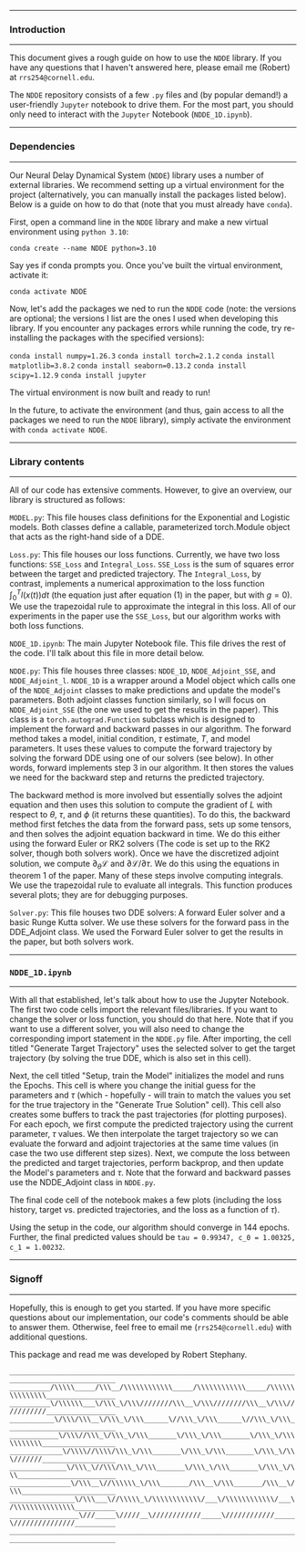 ---------------------------------------------------------------------------------------------------
### Introduction
---------------------------------------------------------------------------------------------------

This document gives a rough guide on how to use the `NDDE` library. If you have any questions 
that I haven't answered here, please email me (Robert) at `rrs254@cornell.edu`. 

The `NDDE` repository consists of a few `.py` files and (by popular demand!) a user-friendly 
`Jupyter` notebook to drive them. For the most part, you should only need to interact with the 
`Jupyter` Notebook (`NDDE_1D.ipynb`). 



---------------------------------------------------------------------------------------------------
### Dependencies 
---------------------------------------------------------------------------------------------------

Our Neural Delay Dynamical System (`NDDE`) library uses a number of external libraries. We 
recommend setting up a virtual environment for the project (alternatively, you can manually install
the packages listed below). Below is a guide on how to do that (note that you must already have
`conda`).

First, open a command line in the `NDDE` library and make a new virtual environment using 
`python 3.10`:

`conda create --name NDDE python=3.10`

Say yes if conda prompts you. Once you've built the virtual environment, activate it:

`conda activate NDDE`

Now, let's add the packages we ned to run the `NDDE` code (note: the versions are optional; the 
versions I list are the ones I used when developing this library. If you encounter any packages 
errors while running the code, try re-installing the packages with the specified versions):

`conda install numpy=1.26.3`
`conda install torch=2.1.2`
`conda install matplotlib=3.8.2`
`conda install seaborn=0.13.2`
`conda install scipy=1.12.9`
`conda install jupyter`

The virtual environment is now built and ready to run! 

In the future, to activate the environment (and thus, gain access to all the packages we need to
run the `NDDE` library), simply activate the environment with `conda activate NDDE`.



---------------------------------------------------------------------------------------------------
### Library contents
---------------------------------------------------------------------------------------------------

All of our code has extensive comments. However, to give an overview, our library is structured 
as follows:

`MODEL.py`: This file houses class definitions for the Exponential and Logistic models. Both 
classes define a callable, parameterized torch.Module object that acts as the right-hand side of a 
DDE.

`Loss.py`: This file houses our loss functions. Currently, we have two loss functions: `SSE_Loss`
and `Integral_Loss`. `SSE_Loss` is the sum of squares error between the target and predicted 
trajectory. The `Integral_Loss`, by contrast, implements a numerical approximation to the loss 
function $\int_{0}^{T} l(x(t)) dt$ (the equation just after equation (1) in the paper, but with 
$g = 0$). We use the trapezoidal rule to approximate the integral in this loss. All of our 
experiments in the paper use the `SSE_Loss`, but our algorithm works with both loss functions. 

`NDDE_1D.ipynb`: The main Jupyter Notebook file. This file drives the rest of the code. I'll talk 
about this file in more detail below. 

`NDDE.py`: This file houses three classes: `NDDE_1D`, `NDDE_Adjoint_SSE`, and `NDDE_Adjoint_l`. 
`NDDE_1D` is a wrapper around a Model object which calls one of the `NDDE_Adjoint` classes to 
make predictions and update the model's parameters. Both adjoint classes function similarly, so I 
will focus on `NDDE_Adjoint_SSE` (the one we used to get the results in the paper). This class is a 
`torch.autograd.Function` subclass which is designed to implement the forward and backward passes 
in our algorithm. The forward method takes a model, initial condition, $\tau$ estimate, $T$, and 
model parameters. It uses these values to compute the forward trajectory by solving the forward 
DDE using one of our solvers (see below). In other words, forward implements step 3 in our 
algorithm. It then stores the values we need for the backward step and returns the predicted 
trajectory. 

The backward method is more involved but essentially solves the adjoint equation and then uses this 
solution to compute the gradient of $L$ with respect to $\theta$, $\tau$, and $\phi$ (it returns 
these quantities). To do this, the backward method first fetches the data from the forward pass, 
sets up some tensors, and then solves the adjoint equation backward in time. We do this either 
using the forward Euler or RK2 solvers (The code is set up to the RK2 solver, though both solvers 
work). Once we have the discretized adjoint solution, we compute $\partial_{\theta} \mathcal{L}$ 
and $\partial \mathcal{L} / \partial \tau$. We do this using the equations in theorem 1 of the 
paper. Many of these steps involve computing integrals. We use the trapezoidal rule to evaluate all 
integrals. This function produces several plots; they are for debugging purposes. 

`Solver.py`: This file houses two DDE solvers: A forward Euler solver and a basic Runge Kutta 
solver. We use these solvers for the forward pass in the DDE_Adjoint class. We used the Forward 
Euler solver to get the results in the paper, but both solvers work. 



---------------------------------------------------------------------------------------------------
### `NDDE_1D.ipynb`
---------------------------------------------------------------------------------------------------

With all that established, let's talk about how to use the Jupyter Notebook. The first two code 
cells import the relevant files/libraries. If you want to change the solver or loss function, you
should do that here. Note that if you want to use a different solver, you will also need to change 
the corresponding import statement in the `NDDE.py` file. After importing, the cell titled 
"Generate Target Trajectory" uses the selected solver to get the target trajectory (by solving the 
true DDE, which is also set in this cell). 

Next, the cell titled "Setup, train the Model" initializes the model and runs the Epochs. This cell 
is where you change the initial guess for the parameters and $\tau$ (which - hopefully - will train 
to match the values you set for the true trajectory in the "Generate True Solution" cell). This 
cell also creates some buffers to track the past trajectories (for plotting purposes). For each 
epoch, we first compute the predicted trajectory using the current parameter, $\tau$ values. We 
then interpolate the target trajectory so we can evaluate the forward and adjoint trajectories at 
the same time values (in case the two use different step sizes). Next, we compute the loss between 
the predicted and target trajectories, perform backprop, and then update the Model's parameters 
and $\tau$. Note that the forward and backward passes use the NDDE_Adjoint class in `NDDE.py`. 

The final code cell of the notebook makes a few plots (including the loss history, target vs. 
predicted trajectories, and the loss as a function of $\tau$).

Using the setup in the code, our algorithm should converge in 144 epochs. Further, the final 
predicted values should be `tau = 0.99347, c_0 = 1.00325, c_1 = 1.00232`.




---------------------------------------------------------------------------------------------------
### Signoff 
---------------------------------------------------------------------------------------------------

Hopefully, this is enough to get you started. If you have more specific questions about our 
implementation, our code's comments should be able to answer them. Otherwise, feel free to 
email me (`rrs254@cornell.edu`) with additional questions.

This package and read me was developed by Robert Stephany.

`________________________________________________________________________________________________`  
`__________/\\\\\_____/\\\__/\\\\\\\\\\\\_____/\\\\\\\\\\\\_____/\\\\\\\\\\\\\\\_________________`  
`__________\/\\\\\\___\/\\\_\/\\\////////\\\__\/\\\////////\\\__\/\\\///////////_________________`  
`___________\/\\\/\\\__\/\\\_\/\\\______\//\\\_\/\\\______\//\\\_\/\\\___________________________`  
`____________\/\\\//\\\_\/\\\_\/\\\_______\/\\\_\/\\\_______\/\\\_\/\\\\\\\\\\\__________________`  
`_____________\/\\\\//\\\\/\\\_\/\\\_______\/\\\_\/\\\_______\/\\\_\/\\\///////__________________`  
`______________\/\\\_\//\\\/\\\_\/\\\_______\/\\\_\/\\\_______\/\\\_\/\\\________________________`  
`_______________\/\\\__\//\\\\\\_\/\\\_______/\\\__\/\\\_______/\\\__\/\\\_______________________`  
`________________\/\\\___\//\\\\\_\/\\\\\\\\\\\\/___\/\\\\\\\\\\\\/___\/\\\\\\\\\\\\\\\__________`  
`_________________\///_____\/////__\////////////_____\////////////_____\///////////////__________`  
`________________________________________________________________________________________________`  
